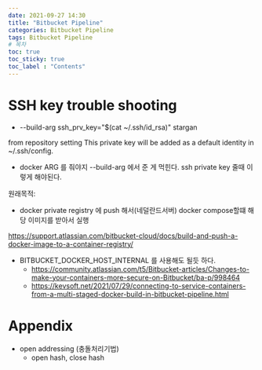 ```yaml
---
date: 2021-09-27 14:30
title: "Bitbucket Pipeline"
categories: Bitbucket Pipeline
tags: Bitbucket Pipeline
# 목차
toc: true  
toc_sticky: true 
toc_label : "Contents"
---
```



# SSH key trouble shooting
- --build-arg ssh_prv_key="$(cat ~/.ssh/id_rsa)" stargan

from repository setting
This private key will be added as a default identity in ~/.ssh/config.


- docker ARG 를 줘야지 --build-arg 에서 준 게 먹힌다. ssh private key 줄때 이렇게 해야된다.

원래목적:
- docker private registry 에 push 해서(네덜란드서버) docker compose할떄 해당 이미지를 받아서 실행

<https://support.atlassian.com/bitbucket-cloud/docs/build-and-push-a-docker-image-to-a-container-registry/>

- BITBUCKET_DOCKER_HOST_INTERNAL 를 사용해도 될듯 하다.
  -  <https://community.atlassian.com/t5/Bitbucket-articles/Changes-to-make-your-containers-more-secure-on-Bitbucket/ba-p/998464>
  -  <https://kevsoft.net/2021/07/29/connecting-to-service-containers-from-a-multi-staged-docker-build-in-bitbucket-pipeline.html>

# Appendix
- open addressing (충돌처리기법)
  - open hash, close hash